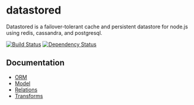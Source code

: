 datastored
==========
Datastored is a failover-tolerant cache and persistent datastore for node.js using redis, cassandra, and postgresql.

[![Build Status](https://travis-ci.org/jsdir/datastored.svg?branch=master)](https://travis-ci.org/jsdir/datastored)
[![Dependency Status](https://david-dm.org/jsdir/datastored.svg)](https://david-dm.org/jsdir/datastored)


Documentation
-------------
- [ORM](docs/orm.md)
- [Model](docs/model.md)
- [Relations](docs/relations.md)
- [Transforms](docs/transforms.md)
